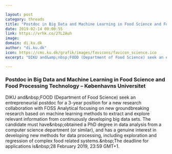 ```yaml
---

layout: post
category: threads
title: "Postdoc in Big Data and Machine Learning in Food Science and Food Processing Technology"
date: 2019-02-14 09:00:55
link: https://vrhk.co/2TL2Auh
image: 
domain: di.ku.dk
author: "di.ku.dk"
icon: https://cms.ku.dk/grafik/images/favicons/favicon_science.ico
excerpt: "DIKU and&amp;nbsp;FOOD (Department of Food Science) seek an entrepreneurial postdoc for a 3-year position for a new research collaboration with FOSS Analytical focusing on new groundbreaking research based on machine learning methods to extract and explore relevant information from continuously developing big data sets. The candidate must have&amp;nbsp;obtained a PhD degree in data analysis from a computer science department (or similar), and has a genuine interest in developing new methods for data processing, including exploration and regression of complex food related systems.&amp;nbsp;The deadline for applications is&amp;nbsp;28 February 2019, 23:59 GMT+1."

---
```


### Postdoc in Big Data and Machine Learning in Food Science and Food Processing Technology – Københavns Universitet

DIKU and&amp;nbsp;FOOD (Department of Food Science) seek an entrepreneurial postdoc for a 3-year position for a new research collaboration with FOSS Analytical focusing on new groundbreaking research based on machine learning methods to extract and explore relevant information from continuously developing big data sets. The candidate must have&amp;nbsp;obtained a PhD degree in data analysis from a computer science department (or similar), and has a genuine interest in developing new methods for data processing, including exploration and regression of complex food related systems.&amp;nbsp;The deadline for applications is&amp;nbsp;28 February 2019, 23:59 GMT+1.